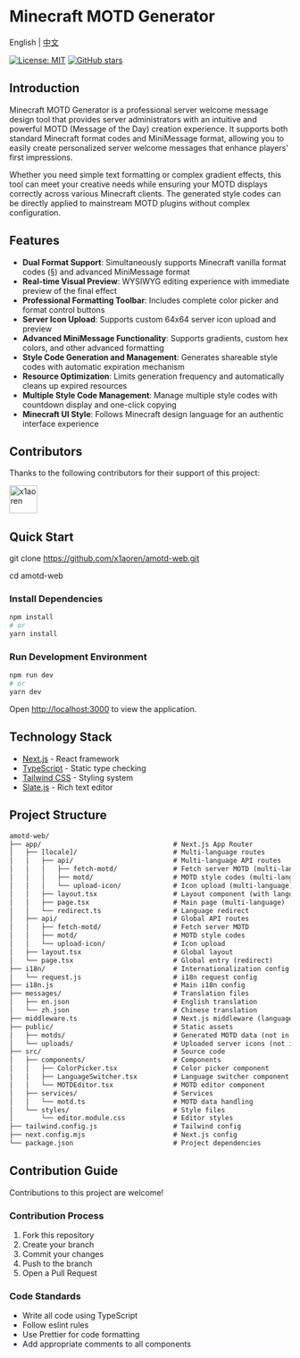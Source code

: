 # Minecraft MOTD Generator

English | [中文](README_ZH.md)

[![License: MIT](https://img.shields.io/badge/License-MIT-yellow.svg)](https://opensource.org/licenses/MIT)
[![GitHub stars](https://img.shields.io/github/stars/x1aoren/amotd-web?style=social)](https://github.com/x1aoren/amotd-web/stargazers)

## Introduction

Minecraft MOTD Generator is a professional server welcome message design tool that provides server administrators with an intuitive and powerful MOTD (Message of the Day) creation experience. It supports both standard Minecraft format codes and MiniMessage format, allowing you to easily create personalized server welcome messages that enhance players' first impressions.

Whether you need simple text formatting or complex gradient effects, this tool can meet your creative needs while ensuring your MOTD displays correctly across various Minecraft clients. The generated style codes can be directly applied to mainstream MOTD plugins without complex configuration.

## Features

- **Dual Format Support**: Simultaneously supports Minecraft vanilla format codes (§) and advanced MiniMessage format
- **Real-time Visual Preview**: WYSIWYG editing experience with immediate preview of the final effect
- **Professional Formatting Toolbar**: Includes complete color picker and format control buttons
- **Server Icon Upload**: Supports custom 64x64 server icon upload and preview
- **Advanced MiniMessage Functionality**: Supports gradients, custom hex colors, and other advanced formatting
- **Style Code Generation and Management**: Generates shareable style codes with automatic expiration mechanism
- **Resource Optimization**: Limits generation frequency and automatically cleans up expired resources
- **Multiple Style Code Management**: Manage multiple style codes with countdown display and one-click copying
- **Minecraft UI Style**: Follows Minecraft design language for an authentic interface experience

## Contributors

Thanks to the following contributors for their support of this project:

<a href="https://github.com/x1aoren">
  <img src="https://github.com/x1aoren.png" width="50" height="50" alt="x1aoren" />
</a>

## Quick Start

git clone https://github.com/x1aoren/amotd-web.git

cd amotd-web

### Install Dependencies

```bash
npm install
# or
yarn install
```

### Run Development Environment

```bash
npm run dev
# or
yarn dev
```

Open [http://localhost:3000](http://localhost:3000) to view the application.

## Technology Stack

- [Next.js](https://nextjs.org/) - React framework
- [TypeScript](https://www.typescriptlang.org/) - Static type checking
- [Tailwind CSS](https://tailwindcss.com/) - Styling system
- [Slate.js](https://www.slatejs.org/) - Rich text editor

## Project Structure

```txt
amotd-web/
├── app/                                 # Next.js App Router
│   ├── [locale]/                        # Multi-language routes
│   │   ├── api/                         # Multi-language API routes
│   │   │   ├── fetch-motd/              # Fetch server MOTD (multi-language)
│   │   │   ├── motd/                    # MOTD style codes (multi-language)
│   │   │   └── upload-icon/             # Icon upload (multi-language)
│   │   ├── layout.tsx                   # Layout component (with language support)
│   │   ├── page.tsx                     # Main page (multi-language)
│   │   └── redirect.ts                  # Language redirect
│   ├── api/                             # Global API routes
│   │   ├── fetch-motd/                  # Fetch server MOTD
│   │   ├── motd/                        # MOTD style codes
│   │   └── upload-icon/                 # Icon upload
│   ├── layout.tsx                       # Global layout
│   └── page.tsx                         # Global entry (redirect)
├── i18n/                                # Internationalization config
│   └── request.js                       # i18n request config
├── i18n.js                              # Main i18n config
├── messages/                            # Translation files
│   ├── en.json                          # English translation
│   └── zh.json                          # Chinese translation
├── middleware.ts                        # Next.js middleware (language handling)
├── public/                              # Static assets
│   ├── motds/                           # Generated MOTD data (not in version control)
│   └── uploads/                         # Uploaded server icons (not in version control)
├── src/                                 # Source code
│   ├── components/                      # Components
│   │   ├── ColorPicker.tsx              # Color picker component
│   │   ├── LanguageSwitcher.tsx         # Language switcher component
│   │   └── MOTDEditor.tsx               # MOTD editor component
│   ├── services/                        # Services
│   │   └── motd.ts                      # MOTD data handling
│   └── styles/                          # Style files
│       └── editor.module.css            # Editor styles
├── tailwind.config.js                   # Tailwind config
├── next.config.mjs                      # Next.js config
└── package.json                         # Project dependencies
```

## Contribution Guide

Contributions to this project are welcome!

### Contribution Process

1. Fork this repository
2. Create your branch
3. Commit your changes
4. Push to the branch
5. Open a Pull Request

### Code Standards

- Write all code using TypeScript
- Follow eslint rules
- Use Prettier for code formatting
- Add appropriate comments to all components